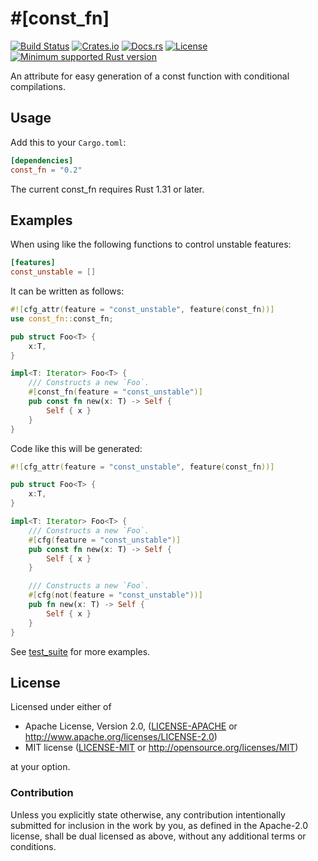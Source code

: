 # \#\[const\_fn\]

[![Build Status][azure-badge]][azure-url]
[![Crates.io][crates-version-badge]][crates-url]
[![Docs.rs][docs-badge]][docs-url]
[![License][crates-license-badge]][crates-url]
[![Minimum supported Rust version][rustc-badge]][rustc-url]

[azure-badge]: https://dev.azure.com/taiki-e/taiki-e/_apis/build/status/taiki-e.const_fn?branchName=master
[azure-url]: https://dev.azure.com/taiki-e/taiki-e/_build/latest?definitionId=5&branchName=master
[crates-version-badge]: https://img.shields.io/crates/v/const_fn.svg
[crates-license-badge]: https://img.shields.io/crates/l/const_fn.svg
[crates-badge]: https://img.shields.io/crates/v/const_fn.svg
[crates-url]: https://crates.io/crates/const_fn/
[docs-badge]: https://docs.rs/const_fn/badge.svg
[docs-url]: https://docs.rs/const_fn/
[rustc-badge]: https://img.shields.io/badge/rustc-1.31+-lightgray.svg
[rustc-url]: https://blog.rust-lang.org/2018/12/06/Rust-1.31-and-rust-2018.html

An attribute for easy generation of a const function with conditional compilations.

## Usage

Add this to your `Cargo.toml`:

```toml
[dependencies]
const_fn = "0.2"
```

The current const_fn requires Rust 1.31 or later.

## Examples

When using like the following functions to control unstable features:

```toml
[features]
const_unstable = []
```

It can be written as follows:

```rust
#![cfg_attr(feature = "const_unstable", feature(const_fn))]
use const_fn::const_fn;

pub struct Foo<T> {
    x:T,
}

impl<T: Iterator> Foo<T> {
    /// Constructs a new `Foo`.
    #[const_fn(feature = "const_unstable")]
    pub const fn new(x: T) -> Self {
        Self { x }
    }
}
```

Code like this will be generated:

```rust
#![cfg_attr(feature = "const_unstable", feature(const_fn))]

pub struct Foo<T> {
    x:T,
}

impl<T: Iterator> Foo<T> {
    /// Constructs a new `Foo`.
    #[cfg(feature = "const_unstable")]
    pub const fn new(x: T) -> Self {
        Self { x }
    }

    /// Constructs a new `Foo`.
    #[cfg(not(feature = "const_unstable"))]
    pub fn new(x: T) -> Self {
        Self { x }
    }
}
```

See [test_suite] for more examples.

[test_suite]: https://github.com/taiki-e/const_fn/tree/master/test_suite

## License

Licensed under either of

* Apache License, Version 2.0, ([LICENSE-APACHE](LICENSE-APACHE) or <http://www.apache.org/licenses/LICENSE-2.0>)
* MIT license ([LICENSE-MIT](LICENSE-MIT) or <http://opensource.org/licenses/MIT>)

at your option.

### Contribution

Unless you explicitly state otherwise, any contribution intentionally submitted for inclusion in the work by you, as defined in the Apache-2.0 license, shall be dual licensed as above, without any additional terms or conditions.

